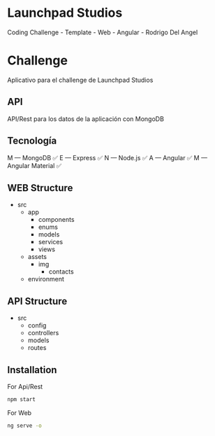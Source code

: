 # Launchpad Studios 
Coding Challenge - Template - Web - Angular - Rodrigo Del Angel

# Challenge
Aplicativo para el challenge de Launchpad Studios

## API
API/Rest para los datos de la aplicación con MongoDB

## Tecnología
M — MongoDB ✅
E — Express ✅
N — Node.js ✅
A — Angular ✅
M — Angular Material ✅

## WEB Structure
- src
    - app
        - components
        - enums
        - models
        - services
        - views
    - assets
        - img
            - contacts
    - environment

## API Structure
- src
    - config
    - controllers
    - models
    - routes

## Installation

For Api/Rest 

```bash
npm start
```

For Web

```bash
ng serve -o
```
